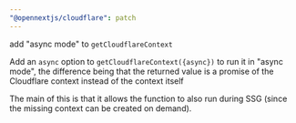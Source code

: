 ```yaml
---
"@opennextjs/cloudflare": patch
---
```


add "async mode" to `getCloudflareContext`

Add an `async` option to `getCloudflareContext({async})` to run it in "async mode", the difference being that the returned value is a
promise of the Cloudflare context instead of the context itself

The main of this is that it allows the function to also run during SSG (since the missing context can be created on demand).

